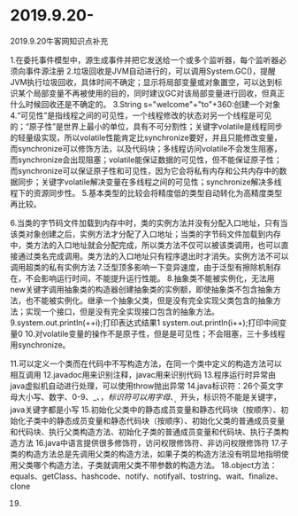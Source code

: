 # 2019.9.20-
2019.9.20牛客网知识点补充

1.在委托事件模型中，源生成事件并把它发送给一个或多个监听器，每个监听器必须向事件源注册
2.垃圾回收是JVM自动进行的，可以调用System.GC()，提醒JVM执行垃圾回收，具体时间不确定；显示将局部变量或对象置空，可以达到标识某个局部变量不再被使用的目的，同时建议GC对该局部变量进行回收，但真正什么时候回收还是不确定的。
3.String s="welcome"+"to"+360:创建一个对象
4.“可见性”是指线程之间的可见性，一个线程修改的状态对另一个线程是可见的；“原子性”是世界上最小的单位，具有不可分割性；关键字volatile是线程同步的轻量级实现，所以volatile性能肯定比synchronize要好，并且只能修改变量，而synchronize可以修饰方法，以及代码块；多线程访问volatile不会发生阻塞，而synchronize会出现阻塞；volatile能保证数据的可见性，但不能保证原子性；而synchronize可以保证原子性和可见性，因为它会将私有内存和公共内存中的数据同步；关键字volatile解决变量在多线程之间的可见性；synchronize解决多线程下的资源同步性。
5.基本类型的比较会将精度低的类型自动转化为高精度类型再比较。

6.当类的字节码文件加载到内存中时，类的实例方法并没有分配入口地址，只有当该类对象创建之后，实例方法才分配了入口地址；当类的字节码文件加载到内存中，类方法的入口地址就会分配完成，所以类方法不仅可以被该类调用，也可以直接通过类名完成调用。类方法的入口地址只有程序退出时才消失。实例方法不可以调用超类的私有实例方法
7.泛型顶多影响一下变异速度，由于泛型有擦除机制存在，不会影响运行时间，不能提升运行性能。
8.抽象类不能被实例化，无法用new关键字调用抽象类的构造器创建抽象类的实例额，即使抽象类不包含抽象方法，也不能被实例化。继承一个抽象父类，但是没有完全实现父类包含的抽象方法；实现一个接口，但是没有完全实现接口包含的抽象方法。
9.system.out.println(++i);打印表达式结果1
  system.out.println(i++);打印中间变量0
10.对volatile变量的操作不是原子性，但是是可见性；不会阻塞，三十多线程用synchronize。

11.可以定义一个类而在代码中不写构造方法，在同一个类中定义的构造方法可以相互调用
12.javadoc用来识别注释，javac用来识别代码
13.程序运行时异常由java虚拟机自动进行处理，可以使用throw抛出异常
14.java标识符：26个英文字母大小写、数字、0-9、_、$，标识符可以用字母、_、$开头，标识符不能是关键字，java关键字都是小写
15.初始化父类中的静态成员变量和静态代码块（按顺序）、初始化子类中的静态成员变量和静态代码块（按顺序）、初始化父类的普通成员变量和代码块、执行父类构造方法、初始化子类的普通成员变量和代码块、执行子类构造方法
16.java中语言提供很多修饰符，访问权限修饰符、非访问权限修饰符
17.子类的构造方法总是先调用父类的构造方法，如果子类的构造方法没有明显地指明使用父类哪个构造方法，子类就调用父类不带参数的构造方法。
18.object方法：equals、getClass、hashcode、notify、notifyall、tostring、wait、finalize、clone

19.


